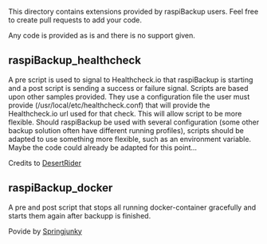 This directory contains extensions provided by raspiBackup users. Feel free to create pull requests to add your code.

Any code is provided as is and there is no support given.

## raspiBackup_healthcheck

A pre script is used to signal to Healthcheck.io that raspiBackup is starting and a post script is sending a success or failure signal. Scripts are based upon other samples provided. They use a configuration file the user must provide (/usr/local/etc/healthcheck.conf) that will provide the Healthcheck.io url used for that check. This will allow script to be more flexible. Should raspiBackup be used with several configuration (some other backup solution often have different running profiles), scripts should be adapted to use something more flexible, such as an environment variable.
Maybe the code could already be adapted for this point...

Credits to [DesertRider](https://github.com/DesertRider/)


## raspiBackup_docker

A pre and post script that stops all running docker-container gracefully and starts them again after backupp is finished.

Povide by [Springjunky](https://github.com/Springjunky)
